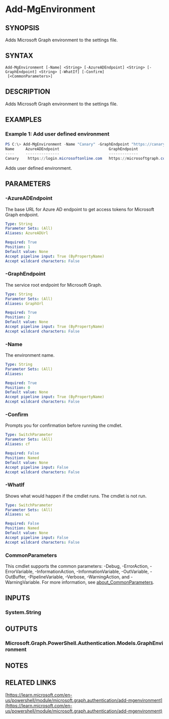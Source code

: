 ﻿---
external help file: Microsoft.Graph.Authentication.dll-Help.xml
Module Name: Microsoft.Graph.Authentication
online version: https://learn.microsoft.com/en-us/powershell/module/microsoft.graph.authentication/add-mgenvironment
schema: 2.0.0
---

# Add-MgEnvironment

## SYNOPSIS
 Adds Microsoft Graph environment to the settings file.

## SYNTAX

```
Add-MgEnvironment [-Name] <String> [-AzureADEndpoint] <String> [-GraphEndpoint] <String> [-WhatIf] [-Confirm]
 [<CommonParameters>]
```

## DESCRIPTION
 Adds Microsoft Graph environment to the settings file.

## EXAMPLES

### Example 1: Add user defined environment
```powershell
PS C:\> Add-MgEnvironment -Name "Canary" -GraphEndpoint "https://canary.graph.microsoft.com" -AzureADEndpoint "https://login.microsoftonline.com"
Name     AzureADEndpoint                      GraphEndpoint                 Type
----     ---------------                      -------------                 ----
Canary    https://login.microsoftonline.com   https://microsoftgraph.com User-defined
```

Adds user defined environment.

## PARAMETERS

### -AzureADEndpoint
The base URL for Azure AD endpoint to get access tokens for Microsoft Graph endpoint.

```yaml
Type: String
Parameter Sets: (All)
Aliases: AzureADUrl

Required: True
Position: 1
Default value: None
Accept pipeline input: True (ByPropertyName)
Accept wildcard characters: False
```

### -GraphEndpoint
The service root endpoint for Microsoft Graph.

```yaml
Type: String
Parameter Sets: (All)
Aliases: GraphUrl

Required: True
Position: 2
Default value: None
Accept pipeline input: True (ByPropertyName)
Accept wildcard characters: False
```

### -Name
The environment name.

```yaml
Type: String
Parameter Sets: (All)
Aliases:

Required: True
Position: 0
Default value: None
Accept pipeline input: True (ByPropertyName)
Accept wildcard characters: False
```

### -Confirm
Prompts you for confirmation before running the cmdlet.

```yaml
Type: SwitchParameter
Parameter Sets: (All)
Aliases: cf

Required: False
Position: Named
Default value: None
Accept pipeline input: False
Accept wildcard characters: False
```

### -WhatIf
Shows what would happen if the cmdlet runs.
The cmdlet is not run.

```yaml
Type: SwitchParameter
Parameter Sets: (All)
Aliases: wi

Required: False
Position: Named
Default value: None
Accept pipeline input: False
Accept wildcard characters: False
```

### CommonParameters
This cmdlet supports the common parameters: -Debug, -ErrorAction, -ErrorVariable, -InformationAction, -InformationVariable, -OutVariable, -OutBuffer, -PipelineVariable, -Verbose, -WarningAction, and -WarningVariable. For more information, see [about_CommonParameters](http://go.microsoft.com/fwlink/?LinkID=113216).

## INPUTS

### System.String

## OUTPUTS

### Microsoft.Graph.PowerShell.Authentication.Models.GraphEnvironment

## NOTES

## RELATED LINKS

[https://learn.microsoft.com/en-us/powershell/module/microsoft.graph.authentication/add-mgenvironment](https://learn.microsoft.com/en-us/powershell/module/microsoft.graph.authentication/add-mgenvironment)

